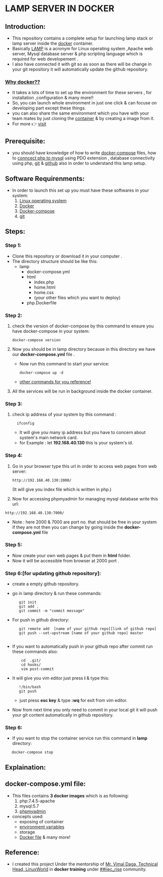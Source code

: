 # LAMP SERVER IN DOCKER
## Introduction:
- This repository contains a complete setup for launching lamp stack or lamp server inside the [docker](https://www.docker.com/) container.
- Basically [LAMP](https://www.liquidweb.com/kb/what-is-a-lamp-stack/) is a acronym for Linux operating system ,Apache web server, Mysql database server & php scripting language which is  required for web developement . 
- I also have connected it with git so as soon as there will be change in your git repository it will automatically update the github 
repository.

### [Why docker??](https://www.infoworld.com/article/3310941/why-you-should-use-docker-and-containers.html)
- It takes a lots of time to set up the environment for these servers , for installation ,configuration & many more!!
- So, you can launch whole environment in just one click & can focuse on developing part except these things.
- you can also share the same environment which you have with your team mates by just cloning the [container](https://www.docker.com/resources/what-container) & by creating a image from it.
- For more :point_right: [visit](https://www.infoworld.com/article/3310941/why-you-should-use-docker-and-containers.html)
## Prerequisite:
 - you should have knowledge of how to write [docker-compose](https://docs.docker.com/compose/) files, how to [conncect php to mysql](https://www.a2hosting.in/kb/developer-corner/mysql/connect-to-mysql-using-php) 
 using PDO extension , database connectivity using php, [git](https://git-scm.com/) &
 [github](https://www.howtogeek.com/180167/htg-explains-what-is-github-and-what-do-geeks-use-it-for/) also
 in order to understand this lamp setup.
 
 ## Software Requirenments:
 - In order to launch this set up you must have these softwares in your system:
    1) [Linux operating system](https://developers.redhat.com/rhel8/)
    2) [Docker](https://docs.docker.com/get-docker/)
    3) [Docker-compose](https://docs.docker.com/compose/install/)
    4) [git](https://www.atlassian.com/git/tutorials/install-git)
        
 ## Steps:
 ### Step 1:
 - Clone this repository or download it in your computer .
 - The directory structure should be like this:
   - lamp
     - docker-compose.yml
     - html
       - index.php
       -  home.html
       -  home.css
       -  (your other files which you want to deploy) 
     -  php.Dockerfile 
 ### Step 2:
 1. check the version of docker-compose by this command to ensure you have docker-compose in your system:
      ``` 
      docker-compose version
      ```
 2. Now you should be in lamp directory because in this directory we have our **docker-compose.yml** file .
    - Now run this command to start your service:
       ``` 
       docker-compose up -d 
       ```
    - [other commands for you reference!](https://docs.docker.com/compose/reference/overview/)  
    
3. All the services will be run in background inside the docker container.
 ### Step 3:
 1. check ip address of your system by this command :
      ``` 
        ifconfig
      ```

    - It will give you many ip address but you have to concern  about system's  main network card.
    - for Example :  let **192.168.40.130** this is your system's id.
      
 ### Step 4:
 1. Go in your browser type this url in order to access web pages from web server:
     ``` 
     http://192.168.40.130:2000/
     ```
     (It will give you index file which is written in php.)
     
 2. Now for accessing phpmyadmin for managing mysql database write this url:
   ``` 
   http://192.168.40.130:7000/
   ```
   
 - Note : here 2000 & 7000 are port no. that should be free in your system if they are not then you can change by going inside the **docker-compose.yml** file
 ### Step 5:
  - Now create your own web pages & put them in **html** folder.
  - Now it will be accessible from browser at 2000 port .
 
 ### Step 6:[for updating github repository]:
 - create a empty github repository.
 - go in lamp directory & run these commands:
   ```
      git init
      git add .
      git commit -m "commit message"
   ```
   
 - For push in github directory:
    ```
       git remote add  [name of your github repo][link of github repo]
       git push --set-upstream [name of your github repo] master
        
    ```
 -  If you want to automatically push in your github repo after commit  run these commands also:
      ```
          cd  .git/
          cd hooks/
          vim post-commit
      ```
 - It will give you vim  editor just press **i** & type this:
   ```
      !/bin/bash
      git push
   ```
   - just press **esc key** & type **:wq** for exit from vim editor.
 - Now from next time you only need to commit in your local git it will push your git content automatically in github repository.
 
 ### Step 6:
 - If you want to stop the container service run this command in **lamp** directory:
 ```
    docker-compose stop
 ```
 
 ## Explaination:
 ## docker-compose.yml file:
 - This files contains **3 docker images** which is as following:
   1) php:7.4.5-apache
   2) mysql:5.7
   3) [phpmyadmin](https://hub.docker.com/r/phpmyadmin/phpmyadmin)
 - concepts used:
   - exposing of container
   - [environment variables](https://docs.docker.com/compose/environment-variables/)
   - storage 
   - [Docker file](https://docs.docker.com/engine/reference/builder/)
      & many more!
      
      
      
 ## Reference:
 - I created this project Under the mentorship of [Mr. Vimal Daga, Technical Head, LinuxWorld](https://in.linkedin.com/in/vimaldaga)
 in **docker training** under [##iiec_rise](https://www.linkedin.com/company/indian-innovation-entrepreneurship-community) 
 community.

 
   
  
 
   
  
 
  
  
  
  
  
  
  
  
  
  
  
  
  
  
  
